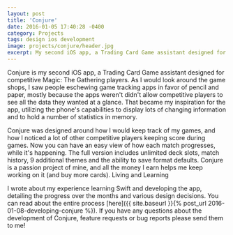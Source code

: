 ```yaml
---
layout: post
title: 'Conjure'
date: 2016-01-05 17:40:28 -0400
category: Projects
tags: design ios development
image: projects/conjure/header.jpg
excerpt: My second iOS app, a Trading Card Game assistant designed for competitive Magic The Gathering players. 
---
```


Conjure is my second iOS app, a Trading Card Game assistant designed for competitive Magic: The Gathering players. As I would look around the game shops, I saw people eschewing game tracking apps in favor of pencil and paper, mostly because the apps weren't didn't allow competitive players to see all the data they wanted at a glance. That became my inspiration for the app, utilizing the phone's capabilities to display lots of changing information and to hold a number of statistics in memory.

Conjure was designed around how I would keep track of my games, and how I noticed a lot of other competitive players keeping score during games. Now you can have an easy view of how each match progresses, while it's happening. The full version includes unlimited deck slots, match history, 9 additional themes and the ability to save format defaults. Conjure is a passion project of mine, and all the money I earn helps me keep working on it (and buy more cards).
Living and Learning

I wrote about my experience learning Swift and developing the app, detailing the progress over the months and various design decisions. You can read about the entire process [here]({{ site.baseurl }}{% post_url 2016-01-08-developing-conjure %}). If you have any questions about the development of Conjure, feature requests or bug reports please send them to me!
